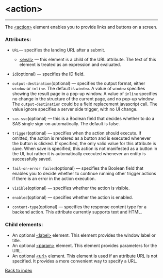 # \<action>

---

The [\<action>](./action.md) element enables you to provide links and buttons on a screen.

### Attributes:

* `URL`&mdash; specifies the landing URL after a submit.

  - [\<eval>](./eval.md) &mdash; this element is a child of the URL attribute. The text of this element is treated as an expression and evaluated.

* `id`(optional) &mdash; specifies the ID field.

* `output‑destination`(optional) &mdash; specifies the output format, either `window` or `inline`. The default is `window`. A value of `window` specifies showing the result page in a pop-up window. A value of `inline` specifies no change in the structure of the current page, and no pop-up window. The `output‑destination` could be a field replacement javascript call. The value ignore specifies a server side trigger, with no UI change.

* `sas‑sso`(optional) &mdash; this is a Boolean field that decides whether to do a SAS single sign-on automatically. The default is false.

* `trigger`(optional) &mdash; specifies when the action should execute. If omitted, the action is rendered as a button and is executed whenever the button is clicked. If specified, the only valid value for this attribute is save. When save is specified, this action is not manifested as a button in the UI, but rather it is automatically executed whenever an entity is successfully saved.

* `fail‑on‑error failed`(optional) &mdash; specifies the Boolean field that enables you to decide whether to continue running other trigger actions if there is an error in the action execution.

* `visible`(optional) &mdash; specifies whether the action is visible.

* `enabled`(optional) &mdash; specifies whether the action is enabled.

* `content‑type`(optional) &mdash; specifies the response content type for a backend action. This attribute currently supports text and HTML.

### Child elements:
* An optional [\<label>](./label.md) element. This element provides the window label or title.
* An optional [\<param>](./param.md) element. This element provides parameters for the URL.
* An optional [\<url>](./url.md) element. This element is used if an attribute URL is not specified. It provides a more convenient way to specify a URL.

[Back to index](./README.md)